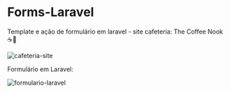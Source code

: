 # Forms-Laravel
Template e ação de formulário em laravel - site cafeteria: The Coffee Nook ☕🍫

![cafeteria-site](https://github.com/marisouza31/Forms-Laravel/assets/99839123/b573e209-d168-491f-83a6-60e7556a290e)

Formulário em Laravel:

![formulario-laravel](https://github.com/marisouza31/Forms-Laravel/assets/99839123/8cb8dbdd-4ef6-4305-9568-93136f5d814e)
